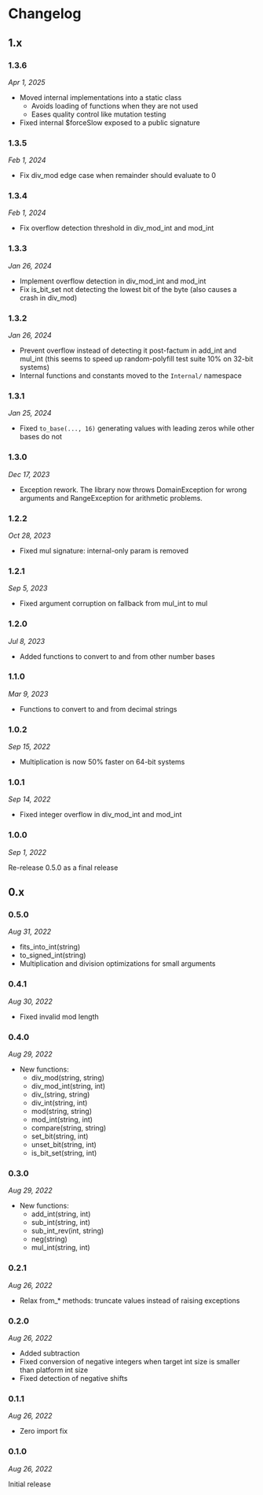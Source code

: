 # Changelog

## 1.x

### 1.3.6

*Apr 1, 2025*

* Moved internal implementations into a static class
  * Avoids loading of functions when they are not used
  * Eases quality control like mutation testing
* Fixed internal $forceSlow exposed to a public signature

### 1.3.5

*Feb 1, 2024*

* Fix div_mod edge case when remainder should evaluate to 0

### 1.3.4

*Feb 1, 2024*

* Fix overflow detection threshold in div_mod_int and mod_int

### 1.3.3

*Jan 26, 2024*

* Implement overflow detection in div_mod_int and mod_int
* Fix is_bit_set not detecting the lowest bit of the byte (also causes a crash in div_mod)

### 1.3.2

*Jan 26, 2024*

* Prevent overflow instead of detecting it post-factum in add_int and mul_int
  (this seems to speed up random-polyfill test suite 10% on 32-bit systems)
* Internal functions and constants moved to the `Internal/` namespace

### 1.3.1

*Jan 25, 2024*

* Fixed `to_base(..., 16)` generating values with leading zeros while other bases do not

### 1.3.0

*Dec 17, 2023*

* Exception rework.
  The library now throws DomainException for wrong arguments and RangeException for arithmetic problems.

### 1.2.2

*Oct 28, 2023*

* Fixed mul signature: internal-only param is removed

### 1.2.1

*Sep 5, 2023*

* Fixed argument corruption on fallback from mul_int to mul

### 1.2.0

*Jul 8, 2023*

* Added functions to convert to and from other number bases

### 1.1.0

*Mar 9, 2023*

* Functions to convert to and from decimal strings

### 1.0.2

*Sep 15, 2022*

* Multiplication is now 50% faster on 64-bit systems

### 1.0.1

*Sep 14, 2022*

* Fixed integer overflow in div_mod_int and mod_int

### 1.0.0

*Sep 1, 2022*

Re-release 0.5.0 as a final release

## 0.x

### 0.5.0

*Aug 31, 2022*

* fits_into_int(string)
* to_signed_int(string)
* Multiplication and division optimizations for small arguments

### 0.4.1

*Aug 30, 2022*

* Fixed invalid mod length

### 0.4.0

*Aug 29, 2022*

* New functions:
  * div_mod(string, string)
  * div_mod_int(string, int)
  * div_(string, string)
  * div_int(string, int)
  * mod(string, string)
  * mod_int(string, int)
  * compare(string, string)
  * set_bit(string, int)
  * unset_bit(string, int)
  * is_bit_set(string, int)

### 0.3.0

*Aug 29, 2022*

* New functions:
  * add_int(string, int)
  * sub_int(string, int)
  * sub_int_rev(int, string)
  * neg(string)
  * mul_int(string, int)

### 0.2.1

*Aug 26, 2022*

* Relax from_* methods: truncate values instead of raising exceptions

### 0.2.0

*Aug 26, 2022*

* Added subtraction
* Fixed conversion of negative integers when target int size is smaller than platform int size
* Fixed detection of negative shifts

### 0.1.1

*Aug 26, 2022*

* Zero import fix

### 0.1.0

*Aug 26, 2022*

Initial release

